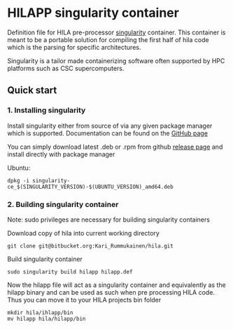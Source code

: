# HILAPP singularity container #

Definition file for HILA pre-processor [singularity](https://sylabs.io/singularity/) container. This container is meant to be a portable solution for compiling the first half of hila code which is the parsing for specific architectures.

Singularity is a tailor made containerizing software often supported by HPC platforms such as CSC supercomputers.

## Quick start ##

### 1. Installing singularity ###

Install singularity either from source of via any given package manager which is supported. Documentation can be found on the [GitHub page](https://github.com/sylabs/singularity)

You can simply download latest .deb or .rpm from github [release page](https://github.com/sylabs/singularity/releases) and install directly with package manager

Ubuntu:
```
dpkg -i singularity-ce_$(SINGULARITY_VERSION)-$(UBUNTU_VERSION)_amd64.deb
```

### 2. Building singularity container ###

Note: sudo privileges are necessary for building singularity containers

Download copy of hila into current working directory

```
git clone git@bitbucket.org:Kari_Rummukainen/hila.git
```

Build singularity container

```
sudo singularity build hilapp hilapp.def
```

Now the hilapp file will act as a singularity container and equivalently as the hilapp binary and can be used as such when pre processing HILA code. Thus you can move it to your HILA projects bin folder

```
mkdir hila/ihlapp/bin
mv hilapp hila/hilapp/bin
```


